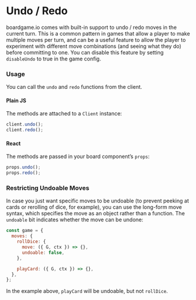 # Undo / Redo

boardgame.io comes with built-in support to undo / redo
moves in the current turn. This is a common pattern in
games that allow a player to make multiple moves per turn,
and can be a useful feature to allow the player to experiment
with different move combinations (and seeing what they do)
before committing to one. You can disable this feature by
setting `disableUndo` to true in the game config.

### Usage

You can call the `undo` and `redo` functions from the client.

<!-- tabs:start -->
#### **Plain JS**

The methods are attached to a `Client` instance:

```js
client.undo();
client.redo();
```

#### **React**

The methods are passed in your board component’s `props`:

```js
props.undo();
props.redo();
```
<!-- tabs:end -->

### Restricting Undoable Moves

In case you just want specific moves to be undoable
(to prevent peeking at cards or rerolling of dice, for example),
you can use the long-form move syntax, which specifies the
move as an object rather than a function. The `undoable` bit
indicates whether the move can be undone:

```js
const game = {
  moves: {
    rollDice: {
      move: ({ G, ctx }) => {},
      undoable: false,
    },

    playCard: ({ G, ctx }) => {},
  },
};
```

In the example above, `playCard` will be undoable, but not `rollDice`.
